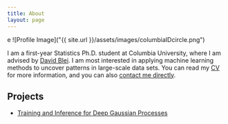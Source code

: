 ```yaml
---
title: About
layout: page
---
```

e
![Profile Image]("{{ site.url }}/assets/images/columbiaIDcircle.png")

<p>I am a first-year Statistics Ph.D. student at Columbia University, where I am advised by <a href="http://www.cs.columbia.edu/~blei/">David Blei</a>. I am most interested in applying machine learning methods to uncover patterns in large-scale data sets. You can read my <a href="{{site.base_url}}/files/keyonvafa_cv.pdf">CV</a> for more information, and you can also <a class="link" href="mailto:keyon.vafa@columbia.edu">contact me directly</a>.</p>

<h2>Projects</h2>

<ul>
	<li><a href="{{site.base_url}}/deep-gaussian-processes/">Training and Inference for Deep Gaussian Processes</a></li>
</ul>
